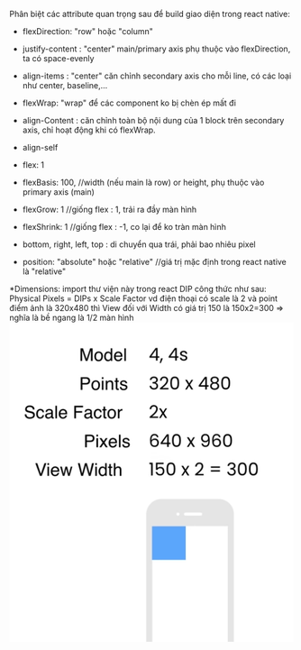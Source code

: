 
Phân biệt các attribute quan trọng sau để build giao diện trong react native:

* flexDirection: "row" hoặc "column"
* justify-content : "center"
main/primary axis phụ thuộc vào flexDirection, ta có space-evenly
* align-items : "center"
căn chỉnh secondary axis cho mỗi line, có các loại như center, baseline,...


* flexWrap: "wrap" 
để các component ko bị chèn ép mất đi
* align-Content : căn chỉnh toàn bộ nội dung của 1 block trên secondary axis, chỉ hoạt động khi có flexWrap.

* align-self
* flex: 1
* flexBasis: 100,
 //width (nếu main là row) or height, phụ thuộc vào primary axis (main)
 * flexGrow: 1 
 //giống flex : 1, trải ra đầy màn hình 
 * flexShrink: 1
 //giống flex : -1, co lại để ko tràn màn hình 
 
 * bottom, right, left, top : di chuyển qua trái, phải bao nhiêu pixel
 
 * position: "absolute" hoặc "relative"
 //giá trị mặc định trong react native là "relative"
 
 *Dimensions: import thư viện này trong react
 DIP công thức như sau:
 Physical Pixels = DIPs x Scale Factor
 vd điện thoại có scale là 2 và point điểm ảnh là 320x480 thì View đối với Width có giá trị 150 là 150x2=300
 => nghĩa là bề ngang là 1/2 màn hình
 ![](img/dip-react.png)
 


